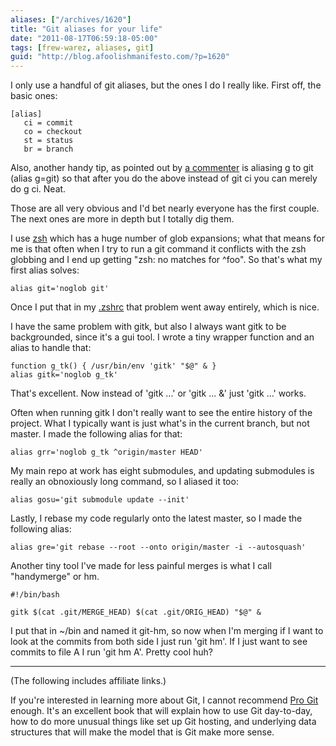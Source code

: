 ```yaml
---
aliases: ["/archives/1620"]
title: "Git aliases for your life"
date: "2011-08-17T06:59:18-05:00"
tags: [frew-warez, aliases, git]
guid: "http://blog.afoolishmanifesto.com/?p=1620"
---
```

I only use a handful of git aliases, but the ones I do I really like. First off, the basic ones:

    [alias]
       ci = commit
       co = checkout
       st = status
       br = branch

Also, another handy tip, as pointed out by [a commenter](/archives/1616#comment-2597) is aliasing g to git (alias g=git) so that after you do the above instead of git ci you can merely do g ci. Neat.

Those are all very obvious and I'd bet nearly everyone has the first couple. The next ones are more in depth but I totally dig them.

I use [zsh](http://www.zsh.org/) which has a huge number of glob expansions; what that means for me is that often when I try to run a git command it conflicts with the zsh globbing and I end up getting "zsh: no matches for ^foo". So that's what my first alias solves:

    alias git='noglob git'

Once I put that in my [.zshrc](https://github.com/frioux/dotfiles/blob/2b44e672f0302bb9a80d5bd890c9af7ca9d9202c/zsh/rc/S50_aliases#L149) that problem went away entirely, which is nice.

I have the same problem with gitk, but also I always want gitk to be backgrounded, since it's a gui tool. I wrote a tiny wrapper function and an alias to handle that:

    function g_tk() { /usr/bin/env 'gitk' "$@" & }
    alias gitk='noglob g_tk'

That's excellent. Now instead of 'gitk ...' or 'gitk ... &' just 'gitk ...' works.

Often when running gitk I don't really want to see the entire history of the project. What I typically want is just what's in the current branch, but not master. I made the following alias for that:

    alias grr='noglob g_tk ^origin/master HEAD'

My main repo at work has eight submodules, and updating submodules is really an obnoxiously long command, so I aliased it too:

    alias gosu='git submodule update --init'

Lastly, I rebase my code regularly onto the latest master, so I made the following alias:

    alias gre='git rebase --root --onto origin/master -i --autosquash'

Another tiny tool I've made for less painful merges is what I call "handymerge" or hm.

    #!/bin/bash

    gitk $(cat .git/MERGE_HEAD) $(cat .git/ORIG_HEAD) "$@" &

I put that in ~/bin and named it git-hm, so now when I'm merging if I want to look at the commits from both side I just run 'git hm'. If I just want to see commits to file A I run 'git hm A'. Pretty cool huh?

---

(The following includes affiliate links.)

If you're interested in learning more about Git, I cannot recommend
<a  href="https://www.amazon.com/gp/product/1484200772/ref=as_li_tl?ie=UTF8&camp=1789&creative=9325&creativeASIN=1484200772&linkCode=as2&tag=afoolishmanif-20&linkId=73f85964b6ab98ea870583701b7e77aa">Pro Git</a><img src="//ir-na.amazon-adsystem.com/e/ir?t=afoolishmanif-20&l=am2&o=1&a=1484200772" width="1" height="1" border="0" alt="" style="border:none !important; margin:0px !important;" />
enough.  It's an excellent book that will explain how to use Git day-to-day, how
to do more unusual things like set up Git hosting, and underlying data
structures that will make the model that is Git make more sense.

